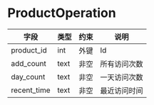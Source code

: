 # ProductOperation
|字段  | 类型 | 约束 | 说明 |
|---|---|---|---|
| product_id | int |外键 | Id  |
| add_count | text | 非空 | 所有访问次数 |
| day_count | text | 非空 | 一天访问次数 |
| recent_time | text | 非空 | 最近访问时间 |

